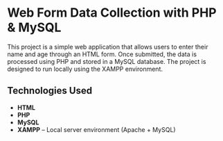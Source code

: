 #  Web Form Data Collection with PHP & MySQL
This project is a simple web application that allows users to enter their name and age through an HTML form. Once submitted, the data is processed using PHP and stored in a MySQL database. The project is designed to run locally using the XAMPP environment.

##  Technologies Used
- **HTML** 
- **PHP**
- **MySQL** 
- **XAMPP** – Local server environment (Apache + MySQL)




